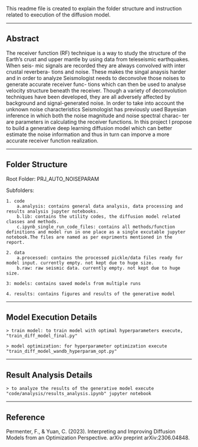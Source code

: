 This readme file is created to explain the folder structure and instruction related to execution of the diffusion model.

--------------------------------------------------------------------------------------
Abstract
--------------------------------------------------------------------------------------

The receiver function (RF) technique is a way to study the structure of the Earth’s crust and upper mantle by using data from teleseismic earthquakes. When seis- mic signals are recorded they are always convolved with inter crustal reverbera- tions and noise. These makes the singal anaysis harder and in order to analyze Seismologist needs to deconvolve those noises to generate accurate receiver func- tions which can then be used to analyse velocity structure beneath the receiver. Though a variety of deconvolution techniques have been developed, they are all adversely affected by background and signal-generated noise. In order to take into account the unknown noise characteristics Seismologist has previously used Bayesian inference in which both the noise magnitude and noise spectral charac- ter are parameters in calculating the receiver functions. In this project I propose to build a generative deep learning diffusion model which can better estimate the noise information and thus in turn can imporve a more accurate receiver function realization.

--------------------------------------------------------------------------------------
Folder Structure
--------------------------------------------------------------------------------------

Root Folder: PRJ_AUTO_NOISEPARAM

Subfolders:

    1. code
        a.analysis: contains general data analysis, data processing and results analysis jupyter notebooks.
        b.lib: contains the utility codes, the diffusion model related classes and methods.
        c.ipynb_single_run_code_files: contains all methods/function definitions and model run in one place as a single excutable jupyter notebook.The files are named as per expriments mentioned in the report.

    2. data
        a.processed: contains the processed pickle/data files ready for model input. currently empty. not kept due to huge size.
        b.raw: raw seismic data. currently empty. not kept due to huge size.

    3: models: contains saved models from multiple runs

    4. results: contains figures and results of the generative model


--------------------------------------------------------------------------------------
Model Execution Details
--------------------------------------------------------------------------------------

    > train model: to train model with optimal hyperparameters execute, "train_diff_model_final.py"
    
    > model optimization: for hyperparameter optimization execute "train_diff_model_wandb_hyperparam_opt.py"
    

--------------------------------------------------------------------------------------
Result Analysis Details
--------------------------------------------------------------------------------------

    > to analyze the results of the generative model execute "code/analysis/results_analysis.ipynb" jupyter notebook



--------------------------------------------------------------------------------------
Reference
--------------------------------------------------------------------------------------

Permenter, F., & Yuan, C. (2023). Interpreting and Improving Diffusion Models from an Optimization Perspective. arXiv preprint arXiv:2306.04848.
